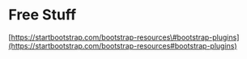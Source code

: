 # Free Stuff

[https://startbootstrap.com/bootstrap-resources\#bootstrap-plugins](https://startbootstrap.com/bootstrap-resources#bootstrap-plugins)
